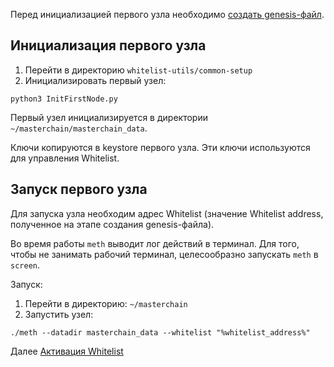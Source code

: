 Перед инициализацией первого узла необходимо [создать genesis-файл](https://github.com/fintechru/meth/blob/ft/tls_keys/whitelist-utils/Создание-genesis-файла.md).

## Инициализация первого узла

1. Перейти в директорию `whitelist-utils/common-setup`
2. Инициализировать первый узел:
```
python3 InitFirstNode.py
```

Первый узел инициализируется в директории `~/masterchain/masterchain_data`. 

Ключи копируются в keystore первого узла. Эти ключи используются для управления Whitelist.

## Запуск первого узла

Для запуска узла необходим адрес Whitelist (значение Whitelist address, полученное на этапе создания genesis-файла). 

Во время работы `meth` выводит лог действий в терминал. Для того, чтобы не занимать рабочий терминал, целесообразно запускать `meth` в `screen`.

Запуск:
1. Перейти в директорию: `~/masterchain`
2. Запустить узел:
```
./meth --datadir masterchain_data --whitelist "%whitelist_address%"
```

Далее [Активация Whitelist](https://github.com/fintechru/meth/blob/ft/tls_keys/whitelist-utils/Активация-Whitelist-узлов.md)